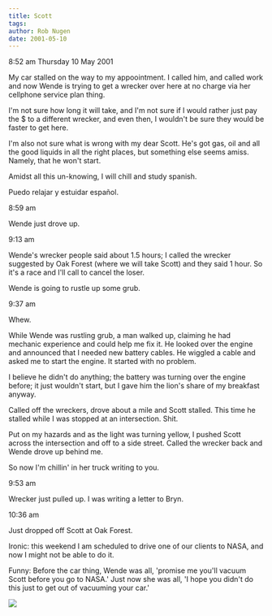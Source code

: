 ```yaml
---
title: Scott
tags: 
author: Rob Nugen
date: 2001-05-10
---
```


<p class=date>8:52 am Thursday 10 May 2001</p>

<p>My car stalled on the way to my appoointment.  I
called him, and called work and now Wende is trying to
get a wrecker over here at no charge  via her
cellphone service  plan thing.</p>

<p>I'm not sure how long it will take, and I'm not
sure if I would rather just pay the $ to a different
wrecker, and even then, I wouldn't be sure they would
be faster to get here.</p>

<p>I'm  also not sure what is wrong with my dear
Scott.  He's got gas, oil and all the good liquids in
all the right places, but something else seems amiss. 
Namely, that he won't start.</p>

<p>Amidst all this un-knowing, I will chill and study
spanish.</p>

<p>Puedo relajar y estuidar español.</p>

<p class=date>8:59 am</p>

<p>Wende just drove up.</p>

<p class=date>9:13 am</p>

<p>Wende's wrecker people said about 1.5 hours; I
called the wrecker suggested by Oak Forest (where we
will take Scott) and they said 1 hour.  So it's a race
and I'll call to cancel the loser.</p>

<p>Wende is going to rustle up some grub.</p>

<p class=date>9:37 am</p>

<p>Whew.</p>

<p>While Wende was rustling grub, a man walked up,
claiming he had mechanic experience and could help me
fix it.  He looked over the engine and announced that
I needed new battery cables.  He wiggled a cable and
asked me to start the engine.  It started with no
problem.</p>

<p>I believe he didn't do anything; the battery was
turning over the engine before; it just wouldn't
start, but I gave him the lion's share of my breakfast
anyway.</p>

<p>Called off the wreckers, drove about a mile and
Scott stalled.  This time he stalled while I was
stopped at an intersection.  Shit.</p>

<p>Put on my hazards and as the light was turning
yellow,  I pushed Scott across the intersection and
off to a side street.  Called the wrecker back and
Wende drove up behind me.</p>

<p>So now I'm chillin' in her truck writing to
you.</p>

<p class=date>9:53 am</p>

<p>Wrecker just pulled up.  I was writing a letter to
Bryn.</p>

<p class=date>10:36 am</p>

<p>Just dropped off Scott at Oak Forest.</p>

<p>Ironic:  this weekend I am scheduled to drive one
of our clients to NASA,  and now I might not be able
to do it.</p>

<p>Funny:  Before the car thing, Wende was all,
'promise me you'll vacuum Scott before you go to
NASA.'  Just now she was all, 'I hope you didn't do
this just to get out of vacuuming your car.'</p>

<p><img src="/images/rob/wL-ROB.gif"/></p>
